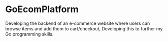 # GoEcomPlatform
Developing the backend of an e-commerce website where users can browse items and add them to cart/checkout, Developing this to further my Go programming skills.
